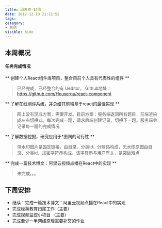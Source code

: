 ```yaml
---
title: 周总结-14周
date: 2017-12-10 21:11:52
tags:
category: 
- 总结
visible: hide
---
```


## 本周概况

#### 任务完成情况

** 创建个人React组件库项目，整合目前个人具有代表性的组件 **

> 已经完成，已经整合的有 Ueditor， Github地址：https://github.com/Houserqu/react-component

** 了解在线测评系统，并总结其前端基于react的最佳实现 **

> 网上没有现成方案，需要开发。目前方案：服务端返回所有题目，前端渲染成左右切换式，每次完成一题，请求后端创建记录，切换下一题。服务端会记录每一题的完成情况

** 了解数据挖掘，研究应用于*图网的可行性 **

> 带水印图片是固定链接，由目录、分类id、分辨路构成，无水印原图由目录、分类id、加密字符串构成，该字符串与用户有关，是突破难点

** 完成一篇技术博文：阿里云视频点播在React中的实现 **

> 未完成。。。


## 下周安排

- 继续：完成一篇技术博文：阿里云视频点播在React中的实现
- 完成经英教育扫尾工作（主要）
- 完成视频监控小项目 （主要）
- 完成至少一半网络原理需要补交的作业 